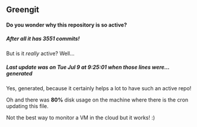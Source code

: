 ## Greengit

#### Do you wonder why this repository is so active?

##### After all it has 3551 commits!

But is it *really* active? Well...

##### Last update was on Tue Jul 9 at 9:25:01 when those lines were... generated

Yes, generated, because it certainly helps a lot to have such an active repo!

Oh and there was **80%** disk usage on the machine
where there is the cron updating this file.

Not the best way to monitor a VM in the cloud but it works! :)
